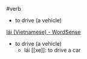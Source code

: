 #verb 


- to drive (a vehicle)



[lái‎ (Vietnamese) - WordSense](https://www.wordsense.eu/l%C3%A1i/#Vietnamese)
- to drive (a vehicle)
	- lái [[xe]]: to drive a car‎
